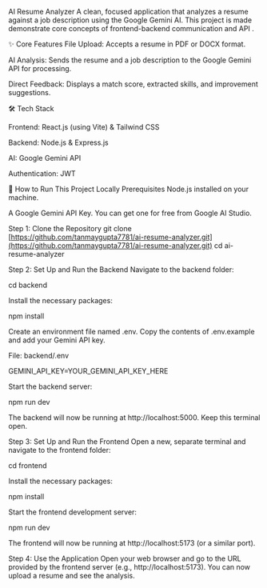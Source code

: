 AI Resume Analyzer
A clean, focused application that analyzes a resume against a job description using the Google Gemini AI. This project is made demonstrate core concepts of frontend-backend communication and API .

✨ Core Features
File Upload: Accepts a resume in PDF or DOCX format.

AI Analysis: Sends the resume and a job description to the Google Gemini API for processing.

Direct Feedback: Displays a match score, extracted skills, and improvement suggestions.

🛠️ Tech Stack

Frontend: React.js (using Vite) & Tailwind CSS

Backend: Node.js & Express.js

AI: Google Gemini API

Authentication: JWT

🚀 How to Run This Project Locally
Prerequisites
Node.js installed on your machine.

A Google Gemini API Key. You can get one for free from Google AI Studio.

Step 1: Clone the Repository
git clone [https://github.com/tanmaygupta7781/ai-resume-analyzer.git](https://github.com/tanmaygupta7781/ai-resume-analyzer.git)
cd ai-resume-analyzer

Step 2: Set Up and Run the Backend
Navigate to the backend folder:

cd backend

Install the necessary packages:

npm install

Create an environment file named .env. Copy the contents of .env.example and add your Gemini API key.

File: backend/.env

GEMINI_API_KEY=YOUR_GEMINI_API_KEY_HERE

Start the backend server:

npm run dev

The backend will now be running at http://localhost:5000. Keep this terminal open.

Step 3: Set Up and Run the Frontend
Open a new, separate terminal and navigate to the frontend folder:

cd frontend

Install the necessary packages:

npm install

Start the frontend development server:

npm run dev

The frontend will now be running at http://localhost:5173 (or a similar port).

Step 4: Use the Application
Open your web browser and go to the URL provided by the frontend server (e.g., http://localhost:5173). You can now upload a resume and see the analysis.
